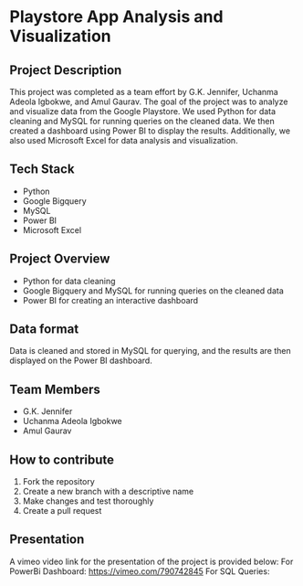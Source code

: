 # Playstore App Analysis and Visualization

## Project Description
This project was completed as a team effort by G.K. Jennifer, Uchanma Adeola Igbokwe, and Amul Gaurav. The goal of the project was to analyze and visualize data from the Google Playstore. We used Python for data cleaning and MySQL for running queries on the cleaned data. We then created a dashboard using Power BI to display the results. Additionally, we also used Microsoft Excel for data analysis and visualization.

## Tech Stack
- Python
- Google Bigquery
- MySQL
- Power BI
- Microsoft Excel

## Project Overview
- Python for data cleaning
- Google Bigquery and MySQL for running queries on the cleaned data
- Power BI for creating an interactive dashboard

## Data format
Data is cleaned and stored in MySQL for querying, and the results are then displayed on the Power BI dashboard.

## Team Members
- G.K. Jennifer
- Uchanma Adeola Igbokwe
- Amul Gaurav

## How to contribute
1. Fork the repository
2. Create a new branch with a descriptive name
3. Make changes and test thoroughly
4. Create a pull request

## Presentation
A vimeo video link for the presentation of the project is provided below:
For PowerBi Dashboard: https://vimeo.com/790742845
For SQL Queries: 
